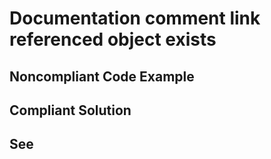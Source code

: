 # Documentation comment link referenced object exists

## Noncompliant Code Example

## Compliant Solution

## See

